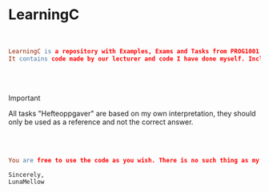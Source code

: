 # LearningC

<br>

```lex
LearningC is a repository with Examples, Exams and Tasks from PROG1001 at NTNU.
It contains code made by our lecturer and code I have done myself. Including obligatory submissions.
```

<br>
<br>

 > [!IMPORTANT]
 > All tasks "Hefteoppgaver" are based on my own interpretation, they should only be used as a reference and not the correct answer.

<br>
<br>

```lex
You are free to use the code as you wish. There is no such thing as my code or your code. It's ours <3
```

```lex
Sincerely,
LunaMellow
```
